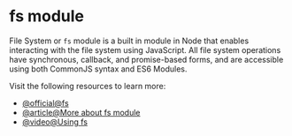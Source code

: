 # fs module

File System or `fs` module is a built in module in Node that enables interacting with the file system using JavaScript. All file system operations have synchronous, callback, and promise-based forms, and are accessible using both CommonJS syntax and ES6 Modules.

Visit the following resources to learn more:

- [@official@fs](https://nodejs.org/api/fs.html)
- [@article@More about fs module](https://www.w3schools.com/nodejs/nodejs_filesystem.asp)
- [@video@Using fs](https://www.youtube.com/watch?v=ZySsdm576wE)
